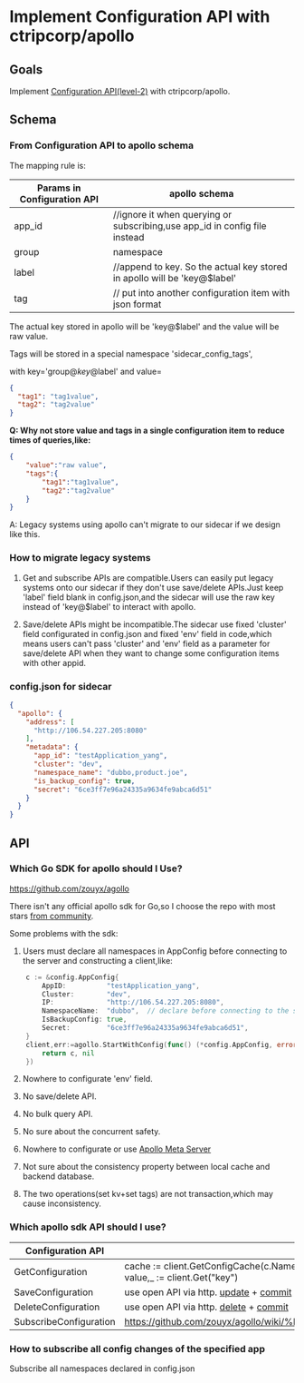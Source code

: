 # Implement Configuration API with ctripcorp/apollo
## Goals
Implement [Configuration API(level-2)](https://github.com/dapr/dapr/issues/2988) with ctripcorp/apollo.

## Schema

### From Configuration API to apollo schema

The mapping rule is:

|  Params in Configuration API | apollo schema |
|  ----  | ----  |
| app_id  | //ignore it when querying or subscribing,use app_id in config file instead |
| group  | namespace |
| label  | //append to key. So the actual key stored in apollo will be 'key@$label'|
| tag |  // put into another configuration item with json format |

The actual key stored in apollo will be 'key@$label' and the value will be raw value.

Tags will be stored in a special namespace 'sidecar_config_tags',

with key='group@$key@$label' and value=
```json
{
  "tag1": "tag1value",
  "tag2": "tag2value"
}
```


**Q: Why not store value and tags in a single configuration item to reduce times of queries,like:**

```json
{
    "value":"raw value",
    "tags":{
        "tag1":"tag1value",
        "tag2":"tag2value"
    }
}
```

A: Legacy systems using apollo can't migrate to our sidecar if we design like this.

### How to migrate legacy systems

1. Get and subscribe APIs are compatible.Users can easily put legacy systems onto our sidecar if they don't use save/delete APIs.Just keep 'label' field blank in config.json,and the sidecar will use the raw key instead of 'key@$label' to interact with apollo.   

2. Save/delete APIs might be incompatible.The sidecar use fixed 'cluster' field configurated in config.json and fixed 'env' field in code,which means users can't pass 'cluster' and 'env' field as a parameter for save/delete API when they want to change some configuration items with other appid.

### config.json for sidecar
```json
{
  "apollo": {
    "address": [
      "http://106.54.227.205:8080"
    ],
    "metadata": {
      "app_id": "testApplication_yang",
      "cluster": "dev",
      "namespace_name": "dubbo,product.joe",
      "is_backup_config": true,
      "secret": "6ce3ff7e96a24335a9634fe9abca6d51"
    }
  }
}
```


## API

### Which Go SDK for apollo should I Use?
https://github.com/zouyx/agollo

There isn't any official apollo sdk for Go,so I choose the repo with most stars [from community](https://www.apolloconfig.com/apollo/#/zh/usage/third-party-sdks-user-guide).

Some problems with the sdk: 
1. Users must declare all namespaces in AppConfig before connecting to the server and constructing a client,like:
```go
	c := &config.AppConfig{
		AppID:          "testApplication_yang",
		Cluster:        "dev",
		IP:             "http://106.54.227.205:8080",
		NamespaceName:  "dubbo",  // declare before connecting to the server
		IsBackupConfig: true,
		Secret:         "6ce3ff7e96a24335a9634fe9abca6d51",
	}
	client,err:=agollo.StartWithConfig(func() (*config.AppConfig, error) {
		return c, nil
	})
```

2. Nowhere to configurate 'env' field.

3. No save/delete API.

4. No bulk query API.

5. No sure about the concurrent safety. 

6. Nowhere to configurate or use [Apollo Meta Server](https://www.apolloconfig.com/apollo/#/zh/usage/java-sdk-user-guide?id=_122-apollo-meta-server)

7. Not sure about the consistency property between local cache and backend database.

8. The two operations(set kv+set tags) are not transaction,which may cause inconsistency.    

### Which apollo sdk API should I use?

|  Configuration API | apollo sdk API |
|  ----  | ----  |
| GetConfiguration  |     cache := client.GetConfigCache(c.NamespaceName)  <br> value,_ := client.Get("key") |
| SaveConfiguration  | use open API via http. [update](https://www.apolloconfig.com/apollo/#/zh/usage/apollo-open-api-platform?id=_3211-%e4%bf%ae%e6%94%b9%e9%85%8d%e7%bd%ae%e6%8e%a5%e5%8f%a3) + [commit](https://www.apolloconfig.com/apollo/#/zh/usage/apollo-open-api-platform?id=_3213-%e5%8f%91%e5%b8%83%e9%85%8d%e7%bd%ae%e6%8e%a5%e5%8f%a3) |
| DeleteConfiguration  | use open API via http. [delete](https://www.apolloconfig.com/apollo/#/zh/usage/apollo-open-api-platform?id=_3212-%e5%88%a0%e9%99%a4%e9%85%8d%e7%bd%ae%e6%8e%a5%e5%8f%a3) + [commit](https://www.apolloconfig.com/apollo/#/zh/usage/apollo-open-api-platform?id=_3213-%e5%8f%91%e5%b8%83%e9%85%8d%e7%bd%ae%e6%8e%a5%e5%8f%a3)|
| SubscribeConfiguration |  https://github.com/zouyx/agollo/wiki/%E7%9B%91%E5%90%AC%E5%8F%98%E6%9B%B4%E4%BA%8B%E4%BB%B6 |

### How to subscribe all config changes of the specified app

Subscribe all namespaces declared in config.json